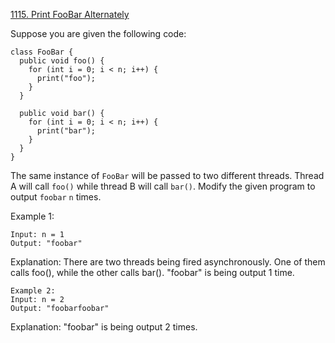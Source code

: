 [1115. Print FooBar Alternately](https://leetcode.com/problems/print-foobar-alternately)

Suppose you are given the following code:
```
class FooBar {
  public void foo() {
    for (int i = 0; i < n; i++) {
      print("foo");
    }
  }

  public void bar() {
    for (int i = 0; i < n; i++) {
      print("bar");
    }
  }
}
```
The same instance of `FooBar` will be passed to two different threads. 
Thread A will call `foo()` while thread B will call `bar()`. 
Modify the given program to output `foobar` `n` times.

 

Example 1:
```
Input: n = 1
Output: "foobar"
```
Explanation: There are two threads being fired asynchronously. One of them calls foo(), while the other calls bar(). "foobar" is being output 1 time.

```
Example 2:
Input: n = 2
Output: "foobarfoobar"
```
Explanation: "foobar" is being output 2 times.